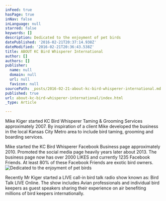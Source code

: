 ```yaml
---
inFeed: true
hasPage: true
inNav: false
inLanguage: null
starred: false
keywords: []
description: Dedicated to the enjoyment of pet birds
datePublished: '2016-02-21T20:37:14.938Z'
dateModified: '2016-02-21T20:36:43.538Z'
title: ABOUT KC Bird Whisperer International
author: []
authors: []
publisher:
  name: null
  domain: null
  url: null
  favicon: null
sourcePath: _posts/2016-02-21-about-kc-bird-whisperer-international.md
published: true
url: about-kc-bird-whisperer-international/index.html
_type: Article

---
```

Mike Kiger started KC Bird Whisperer Taming & Grooming Services approximately 2007\. By inspiration of a client Mike developed the business in the local Kansas City Metro area to include bird taming, grooming and boarding services.

Mike started the KC Bird Whisperer Facebook Business page approximately 2010\. Promoted the social media page heavily years later about 2013\. The business page now has over 2000 LIKES and currently 1235 Facebook Friends. At least 80% of these Facebook Friends are exotic bird owners.
![Dedicated to the enjoyment of pet birds](https://the-grid-user-content.s3-us-west-2.amazonaws.com/f1619e66-3cc3-4555-b564-7404d2e0231a.jpg)

Recently Mr Kiger started a LIVE call-in bird talk radio show known as: Bird Talk LIVE Online. The show includes Avian professionals and individual bird keepers as guest speakers sharing their experience on air benefiting millions of bird keepers internationally.